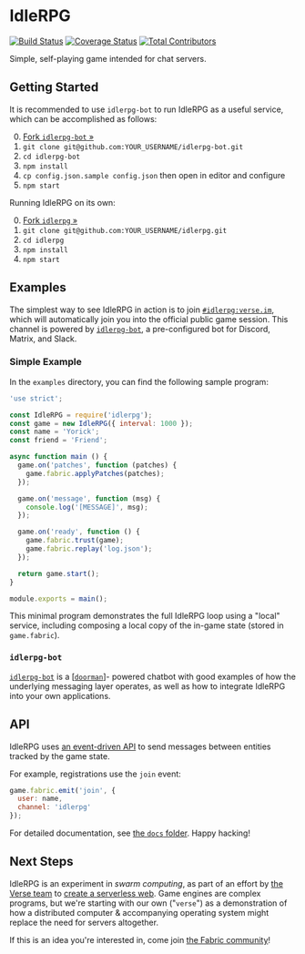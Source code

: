 # IdleRPG
[![Build Status](https://img.shields.io/travis/FabricLabs/idlerpg.svg?branch=master&style=flat-square)](https://travis-ci.org/FabricLabs/idlerpg)
[![Coverage Status](https://img.shields.io/coveralls/FabricLabs/idlerpg.svg?style=flat-square)](https://coveralls.io/r/FabricLabs/idlerpg)
[![Total Contributors](https://img.shields.io/github/contributors/FabricLabs/idlerpg.svg?style=flat-square)](https://github.com/FabricLabs/idlerpg/contributors)

Simple, self-playing game intended for chat servers.

## Getting Started
It is recommended to use `idlerpg-bot` to run IdleRPG as a useful service, which
can be accomplished as follows:

0. [Fork `idlerpg-bot` »][fork-idlerpg-bot]
1. `git clone git@github.com:YOUR_USERNAME/idlerpg-bot.git`
2. `cd idlerpg-bot`
3. `npm install`
4. `cp config.json.sample config.json` then open in editor and configure
5. `npm start`

Running IdleRPG on its own:

0. [Fork `idlerpg` »][fork-idlerpg-bot]
1. `git clone git@github.com:YOUR_USERNAME/idlerpg.git`
2. `cd idlerpg`
3. `npm install`
4. `npm start`

## Examples
The simplest way to see IdleRPG in action is to join [`#idlerpg:verse.im`][chat],
which will automatically join you into the official public game session.  This
channel is powered by [`idlerpg-bot`][bot], a pre-configured bot for Discord,
Matrix, and Slack.

### Simple Example
In the `examples` directory, you can find the following sample program:

```js
'use strict';

const IdleRPG = require('idlerpg');
const game = new IdleRPG({ interval: 1000 });
const name = 'Yorick';
const friend = 'Friend';

async function main () {
  game.on('patches', function (patches) {
    game.fabric.applyPatches(patches);
  });

  game.on('message', function (msg) {
    console.log('[MESSAGE]', msg);
  });

  game.on('ready', function () {
    game.fabric.trust(game);
    game.fabric.replay('log.json');
  });

  return game.start();
}

module.exports = main();
```

This minimal program demonstrates the full IdleRPG loop using a "local" service,
including composing a local copy of the in-game state (stored in `game.fabric`).

### `idlerpg-bot`
[`idlerpg-bot`][bot] is a [[`doorman`](https://github.com/FabricLabs/doorman)]-
powered chatbot with good examples of how the underlying messaging layer
operates, as well as how to integrate IdleRPG into your own applications.

## API
IdleRPG uses [an event-driven API][fabric-events] to send messages between
entities tracked by the game state.

For example, registrations use the `join` event:

```js
game.fabric.emit('join', {
  user: name,
  channel: 'idlerpg'
});
```

For detailed documentation, see [the `docs` folder][docs].  Happy hacking!

## Next Steps
IdleRPG is an experiment in _swarm computing_, as part of an effort by [the
Verse team][verse-team] to [create a serverless web][fabric].  Game engines are
complex programs, but we're starting with our own ("`verse`") as a demonstration
of how a distributed computer &amp; accompanying operating system might replace
the need for servers altogether.

If this is an idea you're interested in, come join [the Fabric
community][fabric-community]!

[bot]: https://github.com/FabricLabs/idlerpg-bot
[chat]: https://to.fabric.pub/#idlerpg:verse.im
[doorman]: https://github.com/FabricLabs/doorman
[fabric-events]: https://dev.fabric.pub/docs
[verse-team]: https://verse.im/people
[docs]: docs
[fork-idlerpg]: https://github.com/FabricLabs/idlerpg#fork-destination-box
[fork-idlerpg-bot]: https://github.com/FabricLabs/idlerpg-bot#fork-destination-box
[fabric]: https://fabric.fm
[fabric-community]: https://fabric.pub
